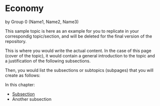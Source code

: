 # Economy

by Group 0 (Name1, Name2, Name3)

This sample topic is here as an example for you to replicate in your correspondig topic/section, and will be deleted for the final version of the repository.

This is where you would write the actual content. In the case of this page (cover of the topic), it would contain a general introduction to the topic and a justification of the following subsections.

Then, you would list the subsections or subtopics (subpages) that you will create as follows:

In this chapter:

- [Subsection](subsection.md)
- Another subsection
